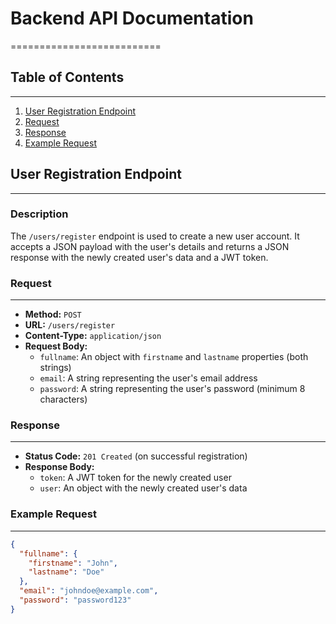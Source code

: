 # Backend API Documentation
==========================

## Table of Contents
-----------------

1. [User  Registration Endpoint](#user-registration-endpoint)
2. [Request](#request)
3. [Response](#response)
4. [Example Request](#example-request)

## User Registration Endpoint
-----------------------------

### Description

The `/users/register` endpoint is used to create a new user account. It accepts a JSON payload with the user's details and returns a JSON response with the newly created user's data and a JWT token.

### Request
------------

* **Method:** `POST`
* **URL:** `/users/register`
* **Content-Type:** `application/json`
* **Request Body:**
	+ `fullname`: An object with `firstname` and `lastname` properties (both strings)
	+ `email`: A string representing the user's email address
	+ `password`: A string representing the user's password (minimum 8 characters)

### Response
-------------

* **Status Code:** `201 Created` (on successful registration)
* **Response Body:**
	+ `token`: A JWT token for the newly created user
	+ `user`: An object with the newly created user's data

### Example Request
-----------------

```json
{
  "fullname": {
    "firstname": "John",
    "lastname": "Doe"
  },
  "email": "johndoe@example.com",
  "password": "password123"
}